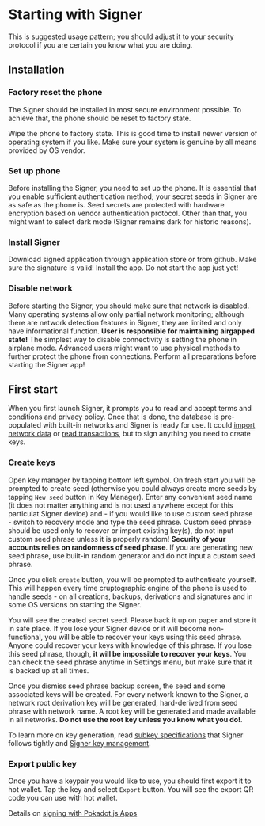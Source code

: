 # Starting with Signer

This is suggested usage pattern; you should adjust it to your security protocol if you are certain you know what you are doing.

## Installation

### Factory reset the phone

The Signer should be installed in most secure environment possible. To achieve that, the phone should be reset to factory state.

Wipe the phone to factory state. This is good time to install newer version of operating system if you like. Make sure your system is genuine by all means provided by OS vendor.

### Set up phone

Before installing the Signer, you need to set up the phone. It is essential that you enable sufficient authentication method; your secret seeds in Signer are as safe as the phone is. Seed secrets are protected with hardware encryption based on vendor authentication protocol. Other than that, you might want to select dark mode (Signer remains dark for historic reasons).

### Install Signer

Download signed application through application store or from github. Make sure the signature is valid! Install the app. Do not start the app just yet!

### Disable network

Before starting the Signer, you should make sure that network is disabled. Many operating systems allow only partial network monitoring; although there are network detection features in Signer, they are limited and only have informational function. **User is responsible for maintaining airgapped state!** The simplest way to disable connectivity is setting the phone in airplane mode. Advanced users might want to use physical methods to further protect the phone from connections. Perform all preparations before starting the Signer app!

## First start

When you first launch Signer, it prompts you to read and accept terms and conditions and privacy policy. Once that is done, the database is pre-populated with built-in networks and Signer is ready for use. It could [import network data](./Add-New-Network.md) or [read transactions](./Kusama-tutorial.md), but to sign anything you need to create keys.

<!-- TODO for advanced users: If you would like to replace general verifier certificate (link to explanation?), this is time to do it, as that operation will wipe all data from Signer - something like this might be useful here" -->

### Create keys

Open key manager by tapping bottom left symbol. On fresh start you will be prompted to create seed (otherwise you could always create more seeds by tapping `New seed` button in Key Manager). Enter any convenient seed name (it does not matter anything and is not used anywhere except for this particulat Signer device) and - if you would like to use custom seed phrase - switch to recovery mode and type the seed phrase. Custom seed phrase should be used only to recover or import existing key(s), do not input custom seed phrase unless it is properly random! **Security of your accounts relies on randomness of seed phrase**. If you are generating new seed phrase, use built-in random generator and do not input a custom seed phrase.

Once you click `create` button, you will be prompted to authenticate yourself. This will happen every time cruptographic engine of the phone is used to handle seeds - on all creations, backups, derivations and signatures and in some OS versions on starting the Signer.

You will see the created secret seed. Please back it up on paper and store it in safe place. If you lose your Signer device or it will become non-functional, you will be able to recover your keys using this seed phrase. Anyone could recover your keys with knowledge of this phrase. If you lose this seed phrase, though, **it will be impossible to recover your keys**. You can check the seed phrase anytime in Settings menu, but make sure that it is backed up at all times.

Once you dismiss seed phrase backup screen, the seed and some associated keys will be created. For every network known to the Signer, a network root derivation key will be generated, hard-derived from seed phrase with network name. A root key will be generated and made available in all networks. **Do not use the root key unless you know what you do!**.

To learn more on key generation, read [subkey specifications](https://substrate.dev/docs/en/knowledgebase/integrate/subkey) that Signer follows tightly and [Signer key management](./Hierarchical-Deterministic-Key-Derivation.md).

### Export public key

Once you have a keypair you would like to use, you should first export it to hot wallet. Tap the key and select `Export` button. You will see the export QR code you can use with hot wallet.

Details on [signing with Pokadot.js Apps](./Kusama-tutorial.md)
